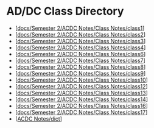 # AD/DC Class Directory
- [[docs/Semester 2/ACDC Notes/Class Notes/class1]]
- [[docs/Semester 2/ACDC Notes/Class Notes/class2]]
- [[docs/Semester 2/ACDC Notes/Class Notes/class3]]
- [[docs/Semester 2/ACDC Notes/Class Notes/class4]]
- [[docs/Semester 2/ACDC Notes/Class Notes/class6]]
- [[docs/Semester 2/ACDC Notes/Class Notes/class7]]
- [[docs/Semester 2/ACDC Notes/Class Notes/class8]]
- [[docs/Semester 2/ACDC Notes/Class Notes/class9]]
- [[docs/Semester 2/ACDC Notes/Class Notes/class10]]
- [[docs/Semester 2/ACDC Notes/Class Notes/class12]]
- [[docs/Semester 2/ACDC Notes/Class Notes/class13]]
- [[docs/Semester 2/ACDC Notes/Class Notes/class14]]
- [[docs/Semester 2/ACDC Notes/Class Notes/class16]]
- [[docs/Semester 2/ACDC Notes/Class Notes/class17]]
- [[ACDC Notes/dict]]




[//begin]: # "Autogenerated link references for markdown compatibility"
[docs/Semester 2/ACDC Notes/Class Notes/class1]: class1.md "Lesson 1 AC/DC Electronics"
[docs/Semester 2/ACDC Notes/Class Notes/class2]: class2.md "Lesson 2 AC/DC Electronics"
[docs/Semester 2/ACDC Notes/Class Notes/class3]: class3.md "Lesson 3 AC/DC Electronics"
[docs/Semester 2/ACDC Notes/Class Notes/class4]: class4.md "Lesson 4 AC/DC Electronics"
[docs/Semester 2/ACDC Notes/Class Notes/class6]: class6.md "Lesson 6 AC/DC Electronics"
[docs/Semester 2/ACDC Notes/Class Notes/class7]: class7.md "Lesson 7 AC/DC Electronics"
[docs/Semester 2/ACDC Notes/Class Notes/class8]: class8.md "Lesson 8 AC/DC Electronics"
[docs/Semester 2/ACDC Notes/Class Notes/class9]: class9.md "Lesson 9 AC/DC Electronics"
[docs/Semester 2/ACDC Notes/Class Notes/class10]: class10.md "ACDC Electronics Class 10"
[docs/Semester 2/ACDC Notes/Class Notes/class12]: class12.md "ACDC Electronics Class 12"
[docs/Semester 2/ACDC Notes/Class Notes/class13]: class13.md "ACDC Electronics Class 13"
[docs/Semester 2/ACDC Notes/Class Notes/class14]: class14.md "ACDC Electronics Class 14"
[docs/Semester 2/ACDC Notes/Class Notes/class16]: class16.md "ACDC Electronics Class 16"
[docs/Semester 2/ACDC Notes/Class Notes/class17]: class17.md "ACDC Electronics Class 17"
[ACDC Notes/dict]: ../dict.md "AD/DC Dictionary"
[//end]: # "Autogenerated link references"
